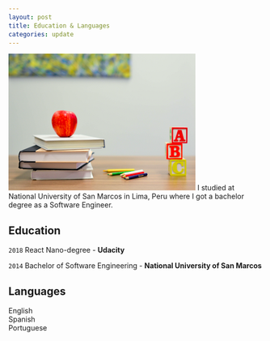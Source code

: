 ```yaml
---
layout: post
title: Education & Languages
categories: update
---
```


<img src="/images/fulls/02.jpg" class="fit image">
I studied at National University of San Marcos in Lima, Peru where I got a bachelor degree as a Software Engineer.

## Education

`2018` React Nano-degree - **Udacity**

`2014` Bachelor of Software Engineering - **National University of San Marcos**

## Languages
English  
Spanish  
Portuguese  

